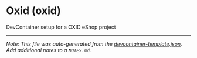 
# Oxid (oxid)

DevContainer setup for a OXID eShop project





---

_Note: This file was auto-generated from the [devcontainer-template.json](https://github.com/Derroylo/devcontainer-templates/blob/main/src/oxid/devcontainer-template.json).  Add additional notes to a `NOTES.md`._
